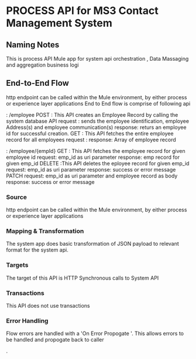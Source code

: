 
# PROCESS API for MS3 Contact Management System

## Naming Notes

This is process API  Mule app for system api orchestration , Data Massaging and aggregation business logi

## End-to-End Flow

http endpoint can be called within the Mule environment, by either process or experience layer applications
End to End flow is comprise of following api

  :	/employee
		POST : This API creates an Employee Record by calling the system database API
		   request : sends the employee identification, employee Address(s) and employee communication(s)
		   response: returs an employee id for successful creation.
		GET  :  This API fetches the entire employee record for all employees 
		   request : 
		   response: Array of employee record
		
  : /employee/{empId}
		GET : This API fetches the  employee record for given employee id 
		  request: emp_id as uri parameter
		  response: emp record for given emp_id
		DELETE :This API deletes the eployee record for given emp_id
		  request: emp_id as uri parameter
		  response: success or error message
		PATCH
		  request: emp_id as uri parameter and employee record as body 
		   response: success or error message

### Source

http endpoint can be called within the Mule environment, by either process or experience layer applications

### Mapping & Transformation

The system app does basic transformation of JSON payload to relevant format for the system api.

### Targets

The target of this API is HTTP Synchronous calls to System API 

### Transactions

This API does not use transactions

### Error Handling

Flow errors are handled with a 'On Error Propogate '. This allows errors to be handled and propogate back to caller 

.
